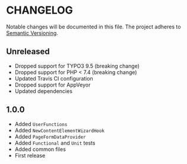 CHANGELOG
=========

Notable changes will be documented in this file. The project adheres to [Semantic Versioning].

Unreleased
----------

* Dropped support for TYPO3 9.5 (breaking change)
* Dropped support for PHP < 7.4 (breaking change)
* Updated Travis CI configuration
* Dropped support for AppVeyor
* Updated dependencies

1.0.0
-----

* Added `UserFunctions`
* Added `NewContentElementWizardHook`
* Added `PageFormDataProvider`
* Added `Functional` and `Unit` tests
* Added common files
* First release

[Semantic Versioning]: http://semver.org "Semantic Versioning"

